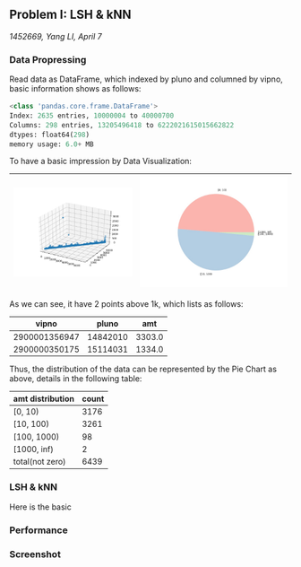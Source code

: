 ## Problem I: LSH & kNN

*1452669, Yang LI, April 7* 

### Data Propressing

Read data as DataFrame, which indexed by pluno and columned by vipno, basic information shows as follows:

```python
<class 'pandas.core.frame.DataFrame'>
Index: 2635 entries, 10000004 to 40000700
Columns: 298 entries, 13205496418 to 6222021615015662822
dtypes: float64(298)
memory usage: 6.0+ MB
```

To have a basic impression by Data Visualization:

| ![raw](../res/raw.jpg) | ![res2](../res/raw2.jpg) |
| ---------------------- | ------------------------ |

As we can see, it have 2 points above 1k, which lists as follows:

| vipno         | pluno    | amt    |
| ------------- | -------- | ------ |
| 2900001356947 | 14842010 | 3303.0 |
| 2900000350175 | 15114031 | 1334.0 |

Thus, the distribution of the data can be represented by the Pie Chart as above, details in the  following table:

| amt distribution | count |
| ---------------- | ----- |
| [0, 10)          | 3176  |
| [10, 100)        | 3261  |
| [100, 1000)      | 98    |
| [1000, inf)      | 2     |
| total(not zero)  | 6439  |

### LSH & kNN

Here is the basic 



### Performance





### Screenshot











